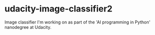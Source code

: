 # udacity-image-classifier2
Image classifier I'm working on as part of the 'AI programming in Python' nanodegree at Udacity.
